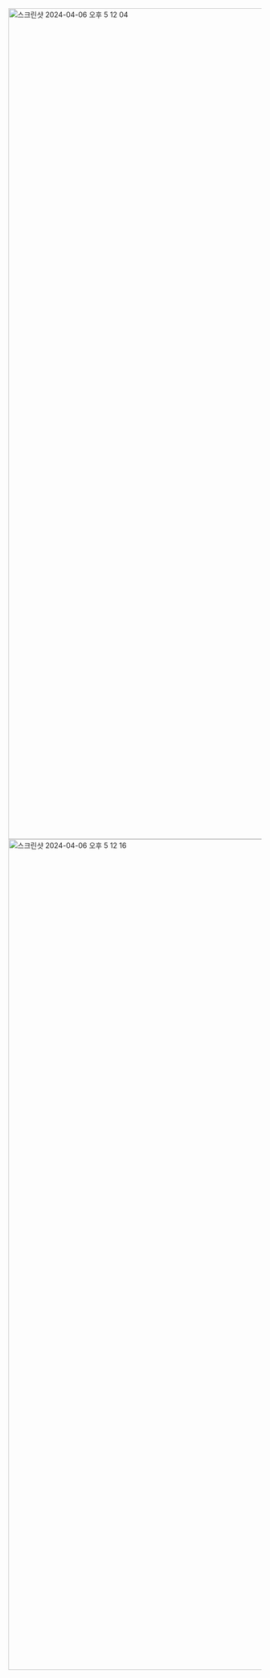 <img width="1651" alt="스크린샷 2024-04-06 오후 5 12 04" src="https://github.com/Hyewon-Jeong20/Uber-Data-Analysis/assets/84688009/1ab9f5ca-1b98-4da5-b5a7-9bc467c7605b">
<img width="1651" alt="스크린샷 2024-04-06 오후 5 12 16" src="https://github.com/Hyewon-Jeong20/Uber-Data-Analysis/assets/84688009/78e0180d-64fc-4e07-9ac8-0aac648f4192">
